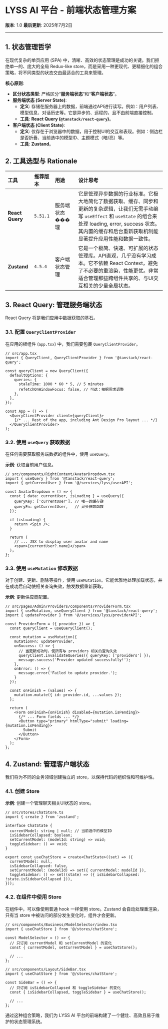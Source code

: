 # LYSS AI 平台 - 前端状态管理方案

**版本**: 1.0
**最后更新**: 2025年7月2日

---

## 1. 状态管理哲学

在现代复杂的单页应用 (SPA) 中，清晰、高效的状态管理是成功的关键。我们拒绝单一的、庞大的全局 Redux-like store，而是采用一种更现代、更精细化的组合策略，将不同类型的状态交由最适合的工具来管理。

**核心原则**:

*   **区分状态类型**: 严格区分“**服务端状态**”和“**客户端状态**”。
*   **服务端状态 (Server State)**:
    *   **定义**: 存储在服务器上的数据，前端通过API进行读写。例如：用户列表、模型信息、对话历史等。它是异步的、远程的，且不由前端直接控制。
    *   **工具**: **React Query (`@tanstack/react-query`)**。
*   **客户端状态 (Client State)**:
    *   **定义**: 仅存在于浏览器中的数据，用于控制UI的交互和表现。例如：侧边栏是否折叠、当前选中的模型ID、主题模式（暗/亮）等。
    *   **工具**: **Zustand**。

## 2. 工具选型与 Rationale

| 工具 | 推荐版本 | 用途 | 设计思考 |
| :--- | :--- | :--- | :--- |
| **React Query** | `5.51.1` | 服务端状态���理 | 它是管理异步数据的行业标准。它极大地简化了数据获取、缓存、同步和更新的复杂逻辑，让我们无需手动编写 `useEffect` 和 `useState` 的组合来处理 loading, error, success 状态。其内置的缓存和后台重新获取机制能显著提升应用性能和数据一致性。 |
| **Zustand** | `4.5.4` | 客户端状态管理 | 它是一个极简、快速、可扩展的状态管理库。API直观，几乎没有学习成本。它不依赖 React Context，避免了不必要的重渲染，性能更优。非常适合管理那些跨组件共享的、与UI交互相关的少量全局状态。 |

## 3. React Query: 管理服务端状态

React Query 将是我们应用中数据获取的基石。

### 3.1. 配置 `QueryClientProvider`

在应用的根组件 (`app.tsx`) 中，我们需要包裹 `QueryClientProvider`。

```tsx
// src/app.tsx
import { QueryClient, QueryClientProvider } from '@tanstack/react-query';

const queryClient = new QueryClient({
  defaultOptions: {
    queries: {
      staleTime: 1000 * 60 * 5, // 5 minutes
      refetchOnWindowFocus: false, // 可选：根据需求调整
    },
  },
});

const App = () => (
  <QueryClientProvider client={queryClient}>
    {/* ... Rest of the app, including Ant Design Pro layout ... */}
  </QueryClientProvider>
);
```

### 3.2. 使用 `useQuery` 获取数据

在任何需要获取服务端数据的组件中，使用 `useQuery`。

**示例**: 获取当前用户信息。

```tsx
// src/components/RightContent/AvatarDropdown.tsx
import { useQuery } from '@tanstack/react-query';
import { getCurrentUser } from '@/services/lyss/userAPI';

const AvatarDropdown = () => {
  const { data: currentUser, isLoading } = useQuery({
    queryKey: ['currentUser'], // 唯一的缓存键
    queryFn: getCurrentUser,   // 异步获取函数
  });

  if (isLoading) {
    return <Spin />;
  }

  return (
    // ... JSX to display user avatar and name
    <span>{currentUser?.name}</span>
  );
};
```

### 3.3. 使用 `useMutation` 修改数据

对于创建、更新、删除等操作，使用 `useMutation`。它能优雅地处理加载状态，并在成功后自动使相关查询失效，触发数据重新获取。

**示例**: 更新供应商配置。

```tsx
// src/pages/Admin/Providers/components/ProviderForm.tsx
import { useMutation, useQueryClient } from '@tanstack/react-query';
import { updateProvider } from '@/services/lyss/providerAPI';

const ProviderForm = ({ provider }) => {
  const queryClient = useQueryClient();

  const mutation = useMutation({
    mutationFn: updateProvider,
    onSuccess: () => {
      // 当更新成功时，使所有与 providers 相关的查询失效
      queryClient.invalidateQueries({ queryKey: ['providers'] });
      message.success('Provider updated successfully!');
    },
    onError: () => {
      message.error('Failed to update provider.');
    }
  });

  const onFinish = (values) => {
    mutation.mutate({ id: provider.id, ...values });
  };

  return (
    <Form onFinish={onFinish} disabled={mutation.isPending}>
      {/* ... Form fields ... */}
      <Button type="primary" htmlType="submit" loading={mutation.isPending}>
        Submit
      </Button>
    </Form>
  );
};
```

## 4. Zustand: 管理客户端状态

我们将为不同的业务领域创建独立的 store，以保持代码的组织性和可维护性。

### 4.1. 创建 Store

**示例**: 创建一个管理聊天相关UI状态的 store。

```tsx
// src/stores/chatStore.ts
import { create } from 'zustand';

interface ChatState {
  currentModel: string | null; // 当前选中的模型ID
  isSidebarCollapsed: boolean;
  setCurrentModel: (modelId: string) => void;
  toggleSidebar: () => void;
}

export const useChatStore = create<ChatState>((set) => ({
  currentModel: null,
  isSidebarCollapsed: false,
  setCurrentModel: (modelId) => set({ currentModel: modelId }),
  toggleSidebar: () => set((state) => ({ isSidebarCollapsed: !state.isSidebarCollapsed })),
}));
```

### 4.2. 在组件中使用 Store

在组件中，可以像使用普通 hook 一样使用 store。Zustand 会自动处理重渲染，只有当 store 中被访问的部分发生变化时，组件才会更新。

```tsx
// src/components/Business/ModelSelector/index.tsx
import { useChatStore } from '@/stores/chatStore';

const ModelSelector = () => {
  // 只订阅 currentModel 和 setCurrentModel 的变化
  const { currentModel, setCurrentModel } = useChatStore();
  
  // ...
};

// src/components/Layout/SideBar.tsx
import { useChatStore } from '@/stores/chatStore';

const SideBar = () => {
  // 只订阅 isSidebarCollapsed 和 toggleSidebar 的变化
  const { isSidebarCollapsed, toggleSidebar } = useChatStore();

  // ...
};
```

通过这种组合策略，我们为 LYSS AI 平台的前端构建了一个健壮、高效且易于维护的状态管理系统。
